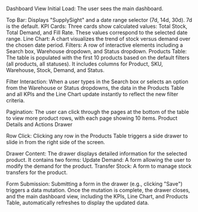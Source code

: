 
Dashboard View
Initial Load: The user sees the main dashboard.

Top Bar: Displays "SupplySight" and a date range selector (7d, 14d, 30d). 7d is the default.
KPI Cards: Three cards show calculated values: Total Stock, Total Demand, and Fill Rate. These values correspond to the selected date range.
Line Chart: A chart visualizes the trend of stock versus demand over the chosen date period.
Filters: A row of interactive elements including a Search box, Warehouse dropdown, and Status dropdown.
Products Table: The table is populated with the first 10 products based on the default filters (all products, all statuses). It includes columns for Product, SKU, Warehouse, Stock, Demand, and Status.

Filter Interaction:
When a user types in the Search box or selects an option from the Warehouse or Status dropdowns, the data in the Products Table and all KPIs and the Line Chart update instantly to reflect the new filter criteria.

Pagination:
The user can click through the pages at the bottom of the table to view more product rows, with each page showing 10 items.
Product Details and Actions Drawer

Row Click:
Clicking any row in the Products Table triggers a side drawer to slide in from the right side of the screen.

Drawer Content:
The drawer displays detailed information for the selected product.
It contains two forms:
Update Demand: A form allowing the user to modify the demand for the product.
Transfer Stock: A form to manage stock transfers for the product.

Form Submission:
Submitting a form in the drawer (e.g., clicking "Save") triggers a data mutation.
Once the mutation is complete, the drawer closes, and the main dashboard view, including the KPIs, Line Chart, and Products Table, automatically refreshes to display the updated data.